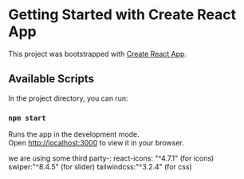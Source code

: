# Getting Started with Create React App

This project was bootstrapped with [Create React App](https://github.com/facebook/create-react-app).

## Available Scripts

In the project directory, you can run:

### `npm start`

Runs the app in the development mode.\
Open [http://localhost:3000](http://localhost:3000) to view it in your browser.

we are using some third party-:
react-icons: "^4.7.1" (for icons)
swiper:"^8.4.5" (for slider)
tailwindcss:"^3.2.4" (for css)
